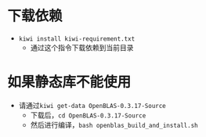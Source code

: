 # 下载依赖
- `kiwi install kiwi-requirement.txt`
    - 通过这个指令下载依赖到当前目录

# 如果静态库不能使用
- 请通过`kiwi get-data OpenBLAS-0.3.17-Source`
    - 下载后，`cd OpenBLAS-0.3.17-Source`
    - 然后进行编译，`bash openblas_build_and_install.sh`